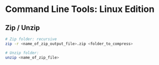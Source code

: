 # Command Line Tools: Linux Edition

## Zip / Unzip

```bash
# Zip folder: recursive
zip -r <name_of_zip_output_file>.zip <folder_to_compress>

# Unzip folder:
unzip <name_of_zip_file>
```
